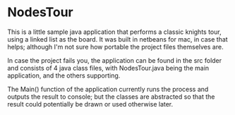 NodesTour
=========
This is a little sample java application that performs a classic knights tour, using a linked list as the board.
It was built in netbeans for mac, in case that helps; although I'm not sure how portable the project files themselves are.

In case the project fails you, the application can be found in the src folder and consists of 4 java class files, with NodesTour.java being the main application, and the others supporting.

The Main() function of the application currently runs the process and outputs the result to console; 
but the classes are abstracted so that the result could potentially be drawn or used otherwise later.

